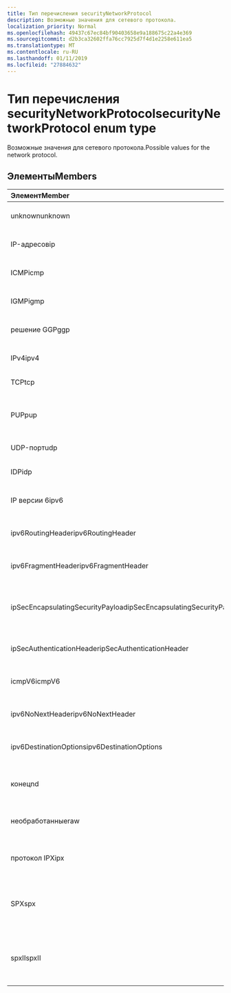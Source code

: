 ```yaml
---
title: Тип перечисления securityNetworkProtocol
description: Возможные значения для сетевого протокола.
localization_priority: Normal
ms.openlocfilehash: 49437c67ec84bf90403658e9a188675c22a4e369
ms.sourcegitcommit: d2b3ca32602ffa76cc7925d7f4d1e2258e611ea5
ms.translationtype: MT
ms.contentlocale: ru-RU
ms.lasthandoff: 01/11/2019
ms.locfileid: "27884632"
---
```

# <a name="securitynetworkprotocol-enum-type"></a><span data-ttu-id="3c4bc-103">Тип перечисления securityNetworkProtocol</span><span class="sxs-lookup"><span data-stu-id="3c4bc-103">securityNetworkProtocol enum type</span></span>

<span data-ttu-id="3c4bc-104">Возможные значения для сетевого протокола.</span><span class="sxs-lookup"><span data-stu-id="3c4bc-104">Possible values for the network protocol.</span></span>

## <a name="members"></a><span data-ttu-id="3c4bc-105">Элементы</span><span class="sxs-lookup"><span data-stu-id="3c4bc-105">Members</span></span>

|<span data-ttu-id="3c4bc-106">Элемент</span><span class="sxs-lookup"><span data-stu-id="3c4bc-106">Member</span></span>|<span data-ttu-id="3c4bc-107">Значение</span><span class="sxs-lookup"><span data-stu-id="3c4bc-107">Value</span></span>|<span data-ttu-id="3c4bc-108">Описание</span><span class="sxs-lookup"><span data-stu-id="3c4bc-108">Description</span></span>|
|:---|:---|:---|
|<span data-ttu-id="3c4bc-109">unknown</span><span class="sxs-lookup"><span data-stu-id="3c4bc-109">unknown</span></span>|<span data-ttu-id="3c4bc-110">–1</span><span class="sxs-lookup"><span data-stu-id="3c4bc-110">-1</span></span>|<span data-ttu-id="3c4bc-111">Неизвестный протокол.</span><span class="sxs-lookup"><span data-stu-id="3c4bc-111">Unknown protocol.</span></span>|
|<span data-ttu-id="3c4bc-112">IP-адресов</span><span class="sxs-lookup"><span data-stu-id="3c4bc-112">ip</span></span>|<span data-ttu-id="3c4bc-113">0</span><span class="sxs-lookup"><span data-stu-id="3c4bc-113">0</span></span>|<span data-ttu-id="3c4bc-114">Протокол Интернета.</span><span class="sxs-lookup"><span data-stu-id="3c4bc-114">Internet Protocol.</span></span>|
|<span data-ttu-id="3c4bc-115">ICMP</span><span class="sxs-lookup"><span data-stu-id="3c4bc-115">icmp</span></span>|<span data-ttu-id="3c4bc-116">1</span><span class="sxs-lookup"><span data-stu-id="3c4bc-116">1</span></span>| <span data-ttu-id="3c4bc-117">Протокол ICMP.</span><span class="sxs-lookup"><span data-stu-id="3c4bc-117">Internet Control Message Protocol.</span></span>|
|<span data-ttu-id="3c4bc-118">IGMP</span><span class="sxs-lookup"><span data-stu-id="3c4bc-118">igmp</span></span>|<span data-ttu-id="3c4bc-119">2</span><span class="sxs-lookup"><span data-stu-id="3c4bc-119">2</span></span>| <span data-ttu-id="3c4bc-120">Протокол IGMP.</span><span class="sxs-lookup"><span data-stu-id="3c4bc-120">Internet Group Management Protocol.</span></span>|
|<span data-ttu-id="3c4bc-121">решение GGP</span><span class="sxs-lookup"><span data-stu-id="3c4bc-121">ggp</span></span>|<span data-ttu-id="3c4bc-122">3</span><span class="sxs-lookup"><span data-stu-id="3c4bc-122">3</span></span>| <span data-ttu-id="3c4bc-123">Протокол шлюз-шлюз.</span><span class="sxs-lookup"><span data-stu-id="3c4bc-123">Gateway To Gateway Protocol.</span></span>|
|<span data-ttu-id="3c4bc-124">IPv4</span><span class="sxs-lookup"><span data-stu-id="3c4bc-124">ipv4</span></span>|<span data-ttu-id="3c4bc-125">4</span><span class="sxs-lookup"><span data-stu-id="3c4bc-125">4</span></span>| <span data-ttu-id="3c4bc-126">Протокол IP версии 4.</span><span class="sxs-lookup"><span data-stu-id="3c4bc-126">Internet Protocol version 4.</span></span>|
|<span data-ttu-id="3c4bc-127">TCP</span><span class="sxs-lookup"><span data-stu-id="3c4bc-127">tcp</span></span>|<span data-ttu-id="3c4bc-128">6</span><span class="sxs-lookup"><span data-stu-id="3c4bc-128">6</span></span>| <span data-ttu-id="3c4bc-129">Протокол.</span><span class="sxs-lookup"><span data-stu-id="3c4bc-129">Transmission Control Protocol.</span></span>|
|<span data-ttu-id="3c4bc-130">PUP</span><span class="sxs-lookup"><span data-stu-id="3c4bc-130">pup</span></span>|<span data-ttu-id="3c4bc-131">12</span><span class="sxs-lookup"><span data-stu-id="3c4bc-131">12</span></span>| <span data-ttu-id="3c4bc-132">Протокол универсальные пакетов PARC.</span><span class="sxs-lookup"><span data-stu-id="3c4bc-132">PARC Universal Packet Protocol.</span></span>|
|<span data-ttu-id="3c4bc-133">UDP-порт</span><span class="sxs-lookup"><span data-stu-id="3c4bc-133">udp</span></span>|<span data-ttu-id="3c4bc-134">17</span><span class="sxs-lookup"><span data-stu-id="3c4bc-134">17</span></span>| <span data-ttu-id="3c4bc-135">Протокол.</span><span class="sxs-lookup"><span data-stu-id="3c4bc-135">User Datagram Protocol.</span></span>|
|<span data-ttu-id="3c4bc-136">IDP</span><span class="sxs-lookup"><span data-stu-id="3c4bc-136">idp</span></span>|<span data-ttu-id="3c4bc-137">22</span><span class="sxs-lookup"><span data-stu-id="3c4bc-137">22</span></span>| <span data-ttu-id="3c4bc-138">Протокол Интернета.</span><span class="sxs-lookup"><span data-stu-id="3c4bc-138">Internet Datagram Protocol.</span></span>|
|<span data-ttu-id="3c4bc-139">IP версии 6</span><span class="sxs-lookup"><span data-stu-id="3c4bc-139">ipv6</span></span>|<span data-ttu-id="3c4bc-140">41</span><span class="sxs-lookup"><span data-stu-id="3c4bc-140">41</span></span>| <span data-ttu-id="3c4bc-141">Протокол IP версии 6 (ipv6).</span><span class="sxs-lookup"><span data-stu-id="3c4bc-141">Internet Protocol version 6 (ipv6).</span></span>|
|<span data-ttu-id="3c4bc-142">ipv6RoutingHeader</span><span class="sxs-lookup"><span data-stu-id="3c4bc-142">ipv6RoutingHeader</span></span>|<span data-ttu-id="3c4bc-143">43</span><span class="sxs-lookup"><span data-stu-id="3c4bc-143">43</span></span>| <span data-ttu-id="3c4bc-144">Заголовок маршрутизации IPv6.</span><span class="sxs-lookup"><span data-stu-id="3c4bc-144">ipv6 Routing header.</span></span>|
|<span data-ttu-id="3c4bc-145">ipv6FragmentHeader</span><span class="sxs-lookup"><span data-stu-id="3c4bc-145">ipv6FragmentHeader</span></span>|<span data-ttu-id="3c4bc-146">44</span><span class="sxs-lookup"><span data-stu-id="3c4bc-146">44</span></span>| <span data-ttu-id="3c4bc-147">Заголовок IPv6 фрагмент кода.</span><span class="sxs-lookup"><span data-stu-id="3c4bc-147">ipv6 Fragment header.</span></span>|
|<span data-ttu-id="3c4bc-148">ipSecEncapsulatingSecurityPayload</span><span class="sxs-lookup"><span data-stu-id="3c4bc-148">ipSecEncapsulatingSecurityPayload</span></span>|<span data-ttu-id="3c4bc-149">50</span><span class="sxs-lookup"><span data-stu-id="3c4bc-149">50</span></span>| <span data-ttu-id="3c4bc-150">Инкапсуляция полезных данных безопасности заголовка IPv6.</span><span class="sxs-lookup"><span data-stu-id="3c4bc-150">ipv6 Encapsulating Security Payload header.</span></span>|
|<span data-ttu-id="3c4bc-151">ipSecAuthenticationHeader</span><span class="sxs-lookup"><span data-stu-id="3c4bc-151">ipSecAuthenticationHeader</span></span>|<span data-ttu-id="3c4bc-152">51</span><span class="sxs-lookup"><span data-stu-id="3c4bc-152">51</span></span>| <span data-ttu-id="3c4bc-153">Заголовок проверки подлинности IPv6.</span><span class="sxs-lookup"><span data-stu-id="3c4bc-153">ipv6 Authentication header.</span></span>|
|<span data-ttu-id="3c4bc-154">icmpV6</span><span class="sxs-lookup"><span data-stu-id="3c4bc-154">icmpV6</span></span>|<span data-ttu-id="3c4bc-155">58</span><span class="sxs-lookup"><span data-stu-id="3c4bc-155">58</span></span>| <span data-ttu-id="3c4bc-156">Протокол ICMP для ipv6.</span><span class="sxs-lookup"><span data-stu-id="3c4bc-156">Internet Control Message Protocol for ipv6.</span></span>|
|<span data-ttu-id="3c4bc-157">ipv6NoNextHeader</span><span class="sxs-lookup"><span data-stu-id="3c4bc-157">ipv6NoNextHeader</span></span>|<span data-ttu-id="3c4bc-158">59</span><span class="sxs-lookup"><span data-stu-id="3c4bc-158">59</span></span>| <span data-ttu-id="3c4bc-159">IPv6 не следующий заголовок.</span><span class="sxs-lookup"><span data-stu-id="3c4bc-159">ipv6 No next header.</span></span>|
|<span data-ttu-id="3c4bc-160">ipv6DestinationOptions</span><span class="sxs-lookup"><span data-stu-id="3c4bc-160">ipv6DestinationOptions</span></span>|<span data-ttu-id="3c4bc-161">60</span><span class="sxs-lookup"><span data-stu-id="3c4bc-161">60</span></span>| <span data-ttu-id="3c4bc-162">Параметры места назначения заголовка IPv6.</span><span class="sxs-lookup"><span data-stu-id="3c4bc-162">ipv6 Destination Options header.</span></span>|
|<span data-ttu-id="3c4bc-163">конец</span><span class="sxs-lookup"><span data-stu-id="3c4bc-163">nd</span></span>|<span data-ttu-id="3c4bc-164">77</span><span class="sxs-lookup"><span data-stu-id="3c4bc-164">77</span></span>| <span data-ttu-id="3c4bc-165">NET протокол диска (неофициальный).</span><span class="sxs-lookup"><span data-stu-id="3c4bc-165">Net Disk Protocol (unofficial).</span></span>|
|<span data-ttu-id="3c4bc-166">необработанные</span><span class="sxs-lookup"><span data-stu-id="3c4bc-166">raw</span></span>|<span data-ttu-id="3c4bc-167">255</span><span class="sxs-lookup"><span data-stu-id="3c4bc-167">255</span></span>| <span data-ttu-id="3c4bc-168">Необработанные пакетов протокола IP-адресов.</span><span class="sxs-lookup"><span data-stu-id="3c4bc-168">Raw IP packet protocol.</span></span>|
|<span data-ttu-id="3c4bc-169">протокол IPX</span><span class="sxs-lookup"><span data-stu-id="3c4bc-169">ipx</span></span>|<span data-ttu-id="3c4bc-170">1000</span><span class="sxs-lookup"><span data-stu-id="3c4bc-170">1000</span></span>| <span data-ttu-id="3c4bc-171">Протокол Exchange пакетов.</span><span class="sxs-lookup"><span data-stu-id="3c4bc-171">Internet Packet Exchange Protocol.</span></span>|
|<span data-ttu-id="3c4bc-172">SPX</span><span class="sxs-lookup"><span data-stu-id="3c4bc-172">spx</span></span>|<span data-ttu-id="3c4bc-173">1256</span><span class="sxs-lookup"><span data-stu-id="3c4bc-173">1256</span></span>| <span data-ttu-id="3c4bc-174">Протокол виртуализированный пакет Exchange.</span><span class="sxs-lookup"><span data-stu-id="3c4bc-174">Sequenced Packet Exchange protocol.</span></span>|
|<span data-ttu-id="3c4bc-175">spxII</span><span class="sxs-lookup"><span data-stu-id="3c4bc-175">spxII</span></span>|<span data-ttu-id="3c4bc-176">1257</span><span class="sxs-lookup"><span data-stu-id="3c4bc-176">1257</span></span>| <span data-ttu-id="3c4bc-177">Виртуализированный пакет Exchange версии 2 протокола.</span><span class="sxs-lookup"><span data-stu-id="3c4bc-177">Sequenced Packet Exchange version 2 protocol.</span></span>|

